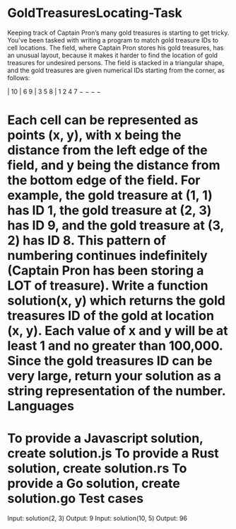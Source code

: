 # GoldTreasuresLocating-Task #


Keeping track of Captain Pron’s many gold treasures is starting to get tricky. You've been
tasked with writing a program to match gold treasure IDs to cell locations.
The field, where Captain Pron stores his gold treasures, has an unusual layout, because it
makes it harder to find the location of gold treasures for undesired persons. The field is
stacked in a triangular shape, and the gold treasures are given numerical IDs starting from
the corner, as follows:

| 10
| 6 9
| 3 5 8
| 1 2 4 7
− − − −


Each cell can be represented as points (x, y), with x being the distance from the left edge of
the field, and y being the distance from the bottom edge of the field.
For example, the gold treasure at (1, 1) has ID 1, the gold treasure at (2, 3) has ID 9, and the
gold treasure at (3, 2) has ID 8. This pattern of numbering continues indefinitely (Captain
Pron has been storing a LOT of treasure).
Write a function solution(x, y) which returns the gold treasures ID of the gold at location (x,
y). Each value of x and y will be at least 1 and no greater than 100,000. Since the gold
treasures ID can be very large, return your solution as a string representation of the number.
Languages
=========
To provide a Javascript solution, create solution.js
To provide a Rust solution, create solution.rs
To provide a Go solution, create solution.go
Test cases
========
Input: solution(2, 3)
Output: 9
Input: solution(10, 5)
Output: 96
